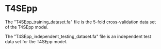 # T4SEpp



The "T4SEpp_training_dataset.fa" file is the 5-fold cross-validation data set of the T4SEpp model.

The "T4SEpp_independent_testing_dataset.fa" file is an independent test data set for the T4SEpp model.
